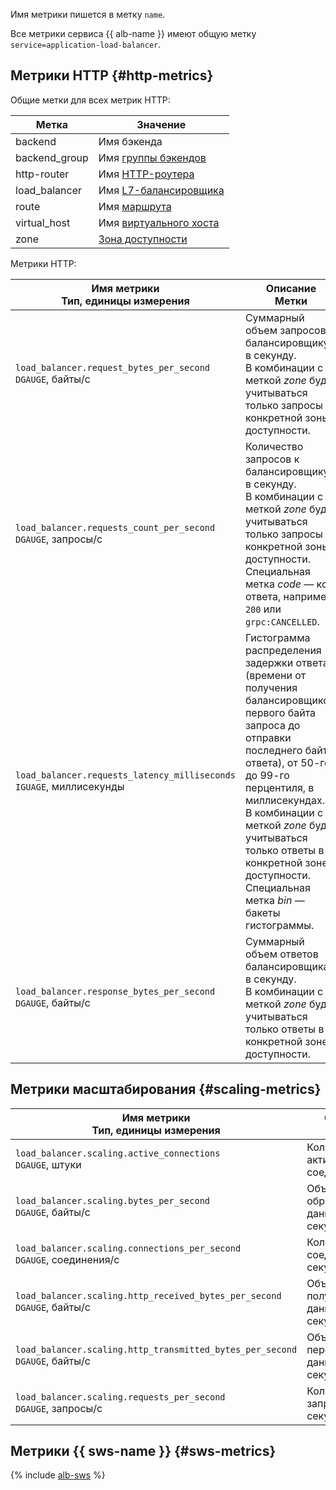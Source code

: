 Имя метрики пишется в метку `name`.

Все метрики сервиса {{ alb-name }} имеют общую метку `service=application-load-balancer`.

## Метрики HTTP {#http-metrics}

Общие метки для всех метрик HTTP:

| Метка | Значение |
| --- | --- |
| backend | Имя бэкенда |
| backend_group | Имя [группы бэкендов](../../../application-load-balancer/concepts/backend-group.md) |
| http-router | Имя [HTTP-роутера](../../../application-load-balancer/concepts/http-router.md) |
| load_balancer | Имя [L7-балансировщика](../../../application-load-balancer/concepts/application-load-balancer.md) |
| route | Имя [маршрута](../../../application-load-balancer/concepts/http-router.md#routes) |
| virtual_host | Имя [виртуального хоста](../../../application-load-balancer/concepts/http-router.md#virtual-host) |
| zone | [Зона доступности](../../../overview/concepts/geo-scope.md) |

Метрики HTTP:

| Имя метрики<br>Тип, единицы измерения | Описание<br>Метки |
| --- | --- |
| `load_balancer.request_bytes_per_second`<br>`DGAUGE`, байты/с | Суммарный объем запросов к балансировщику в секунду.<br>В комбинации с меткой *zone* будут учитываться только запросы из конкретной зоны доступности. |
| `load_balancer.requests_count_per_second`<br>`DGAUGE`, запросы/с | Количество запросов к балансировщику в секунду.<br>В комбинации с меткой *zone* будут учитываться только запросы из конкретной зоны доступности.<br>Специальная метка *code* — код ответа, например `200` или `grpc:CANCELLED`. |
| `load_balancer.requests_latency_milliseconds`<br>`IGUAGE`, миллисекунды | Гистограмма распределения задержки ответа (времени от получения балансировщиком первого байта запроса до отправки последнего байта ответа), от 50-го до 99-го перцентиля, в миллисекундах.<br>В комбинации с меткой *zone* будут учитываться только ответы в конкретной зоне доступности.<br>Специальная метка *bin* — бакеты гистограммы. |
| `load_balancer.response_bytes_per_second`<br>`DGAUGE`, байты/с  | Суммарный объем ответов балансировщика в секунду.<br>В комбинации с меткой *zone* будут учитываться только ответы в конкретной зоне доступности. |

## Метрики масштабирования {#scaling-metrics}

| Имя метрики<br>Тип, единицы измерения | Описание<br>Метки |
| --- | --- |
| `load_balancer.scaling.active_connections`<br>`DGAUGE`, штуки | Количество активных соединений. |
| `load_balancer.scaling.bytes_per_second`<br>`DGAUGE`, байты/с | Объем обрабатываемых данных в секунду. |
| `load_balancer.scaling.connections_per_second`<br>`DGAUGE`, соединения/с | Количество соединений в секунду. |
| `load_balancer.scaling.http_received_bytes_per_second`<br>`DGAUGE`, байты/с | Объем получаемых данных в секунду. |
| `load_balancer.scaling.http_transmitted_bytes_per_second`<br>`DGAUGE`, байты/с | Объем передаваемых данных в секунду. |
| `load_balancer.scaling.requests_per_second`<br>`DGAUGE`, запросы/с | Количество запросов в секунду. |

## Метрики {{ sws-name }} {#sws-metrics}

{% include [alb-sws](alb-sws.md) %}